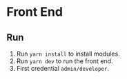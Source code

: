 # Front End

## Run

1. Run `yarn install` to install modules.
2. Run `yarn dev` to run the front end.
3. First credential `admin/developer`.